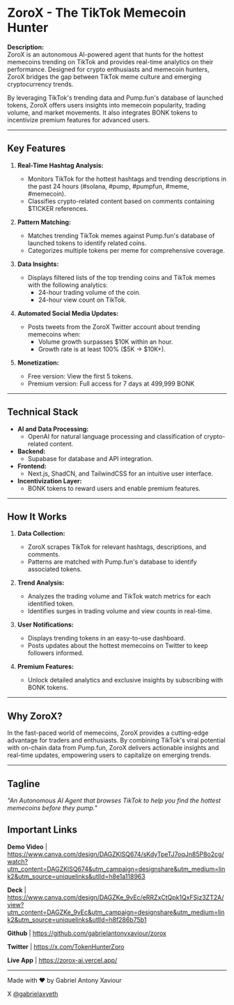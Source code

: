 # ZoroX - The TikTok Memecoin Hunter

**Description:**  
ZoroX is an autonomous AI-powered agent that hunts for the hottest memecoins trending on TikTok and provides real-time analytics on their performance. Designed for crypto enthusiasts and memecoin hunters, ZoroX bridges the gap between TikTok meme culture and emerging cryptocurrency trends.

By leveraging TikTok's trending data and Pump.fun's database of launched tokens, ZoroX offers users insights into memecoin popularity, trading volume, and market movements. It also integrates BONK tokens to incentivize premium features for advanced users.

---

## Key Features

1. **Real-Time Hashtag Analysis:**

   - Monitors TikTok for the hottest hashtags and trending descriptions in the past 24 hours (#solana, #pump, #pumpfun, #meme, #memecoin).
   - Classifies crypto-related content based on comments containing $TICKER references.

2. **Pattern Matching:**

   - Matches trending TikTok memes against Pump.fun's database of launched tokens to identify related coins.
   - Categorizes multiple tokens per meme for comprehensive coverage.

3. **Data Insights:**

   - Displays filtered lists of the top trending coins and TikTok memes with the following analytics:
     - 24-hour trading volume of the coin.
     - 24-hour view count on TikTok.

4. **Automated Social Media Updates:**

   - Posts tweets from the ZoroX Twitter account about trending memecoins when:
     - Volume growth surpasses $10K within an hour.
     - Growth rate is at least 100% ($5K → $10K+).

5. **Monetization:**
   - Free version: View the first 5 tokens.
   - Premium version: Full access for 7 days at 499,999 BONK

---

## Technical Stack

- **AI and Data Processing:**
  - OpenAI for natural language processing and classification of crypto-related content.
- **Backend:**
  - Supabase for database and API integration.
- **Frontend:**
  - Next.js, ShadCN, and TailwindCSS for an intuitive user interface.
- **Incentivization Layer:**
  - BONK tokens to reward users and enable premium features.

---

## How It Works

1. **Data Collection:**

   - ZoroX scrapes TikTok for relevant hashtags, descriptions, and comments.
   - Patterns are matched with Pump.fun's database to identify associated tokens.

2. **Trend Analysis:**

   - Analyzes the trading volume and TikTok watch metrics for each identified token.
   - Identifies surges in trading volume and view counts in real-time.

3. **User Notifications:**

   - Displays trending tokens in an easy-to-use dashboard.
   - Posts updates about the hottest memecoins on Twitter to keep followers informed.

4. **Premium Features:**
   - Unlock detailed analytics and exclusive insights by subscribing with BONK tokens.

---

## Why ZoroX?

In the fast-paced world of memecoins, ZoroX provides a cutting-edge advantage for traders and enthusiasts. By combining TikTok's viral potential with on-chain data from Pump.fun, ZoroX delivers actionable insights and real-time updates, empowering users to capitalize on emerging trends.

---

## Tagline

_"An Autonomous AI Agent that browses TikTok to help you find the hottest memecoins before they pump."_

## Important Links

**Demo Video** | https://www.canva.com/design/DAGZKlSQ674/sKdyTpeTJ7oqJn85P8o2cg/watch?utm_content=DAGZKlSQ674&utm_campaign=designshare&utm_medium=link2&utm_source=uniquelinks&utlId=h8e1a118963

**Deck** | https://www.canva.com/design/DAGZKe_9vEc/eRRZxCtQpk1QxFSjz3ZT2A/view?utm_content=DAGZKe_9vEc&utm_campaign=designshare&utm_medium=link2&utm_source=uniquelinks&utlId=h8f286b75b1

**Github** | https://github.com/gabrielantonyxaviour/zorox

**Twitter** | https://x.com/TokenHunterZoro

**Live App** | https://zorox-ai.vercel.app/

---

Made with ❤️ by Gabriel Antony Xaviour

X [@gabrielaxyeth](https://x.com/gabrielaxyeth)
